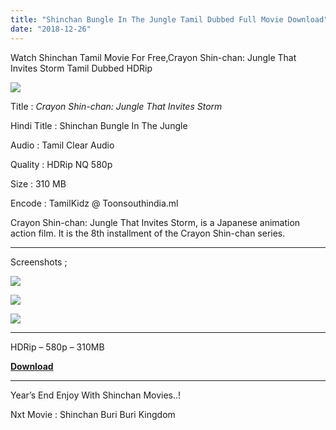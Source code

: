 ```yaml
---
title: "Shinchan Bungle In The Jungle Tamil Dubbed Full Movie Download"
date: "2018-12-26"
---
```


Watch Shinchan Tamil Movie For Free,Crayon Shin-chan: Jungle That Invites Storm Tamil Dubbed HDRip

  

[![](https://4.bp.blogspot.com/-R57Q9mbXgXA/XCMkCq76klI/AAAAAAAABLg/Bw4XHGqnFm4ZYpqenjajZwtBVKQ5I0CiwCLcBGAs/s320/Shinchan{2bdbed38d32e7704a3eaa20af56e2289d0665505d01c3d892d71953ac3249a13}2BJungle{2bdbed38d32e7704a3eaa20af56e2289d0665505d01c3d892d71953ac3249a13}2BTamilkidz.jpg)](https://4.bp.blogspot.com/-R57Q9mbXgXA/XCMkCq76klI/AAAAAAAABLg/Bw4XHGqnFm4ZYpqenjajZwtBVKQ5I0CiwCLcBGAs/s1600/Shinchan{2bdbed38d32e7704a3eaa20af56e2289d0665505d01c3d892d71953ac3249a13}2BJungle{2bdbed38d32e7704a3eaa20af56e2289d0665505d01c3d892d71953ac3249a13}2BTamilkidz.jpg)

  

Title : _Crayon Shin-chan: Jungle That Invites Storm_

Hindi Title : Shinchan Bungle In The Jungle

  

Audio : Tamil Clear Audio

  

Quality : HDRip NQ 580p

  

Size : 310 MB  
  
Encode : TamilKidz @ Toonsouthindia.ml

  

Crayon Shin-chan: Jungle That Invites Storm, is a Japanese animation action film. It is the 8th installment of the Crayon Shin-chan series. 

  

* * *

Screenshots ;  
  

[![](https://1.bp.blogspot.com/-VHOYPGgtGso/XCMk9Yr6C0I/AAAAAAAABLo/GeVE1baHKh8P0SGjctr5CNj5tHYfL0N6gCLcBGAs/s320/Screenshot_2018-12-26-11-07-30.jpg)](https://1.bp.blogspot.com/-VHOYPGgtGso/XCMk9Yr6C0I/AAAAAAAABLo/GeVE1baHKh8P0SGjctr5CNj5tHYfL0N6gCLcBGAs/s1600/Screenshot_2018-12-26-11-07-30.jpg)

[![](https://3.bp.blogspot.com/-_b1eUQx4BDc/XCMk9xeWRhI/AAAAAAAABLs/0tejvvkLuJ88mDO7kXtk5a49SHgizYloACLcBGAs/s320/Screenshot_2018-12-26-12-20-25.jpg)](https://3.bp.blogspot.com/-_b1eUQx4BDc/XCMk9xeWRhI/AAAAAAAABLs/0tejvvkLuJ88mDO7kXtk5a49SHgizYloACLcBGAs/s1600/Screenshot_2018-12-26-12-20-25.jpg)

[![](https://4.bp.blogspot.com/-0Wt6IAFzQeA/XCMk9z7fXqI/AAAAAAAABLw/wIT4pDFlWmw_ldXMLRBvcAuKJldITYWgwCLcBGAs/s320/Screenshot_2018-12-26-12-20-54.jpg)](https://4.bp.blogspot.com/-0Wt6IAFzQeA/XCMk9z7fXqI/AAAAAAAABLw/wIT4pDFlWmw_ldXMLRBvcAuKJldITYWgwCLcBGAs/s1600/Screenshot_2018-12-26-12-20-54.jpg)

* * *

HDRip – 580p – 310MB

**[Download](https://clk.ink/O3e4Rc)**

* * *

Year’s End Enjoy With Shinchan Movies..!

  
Nxt Movie : Shinchan Buri Buri Kingdom
